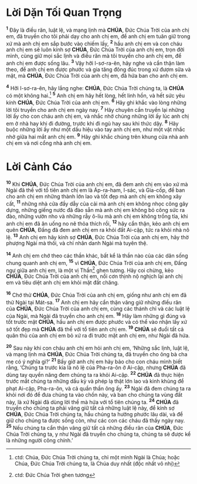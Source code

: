 # Lời Dặn Tối Quan Trọng

<sup><b>1</b></sup> Đây là điều răn, luật lệ, và mạng lịnh mà **CHÚA**, Đức Chúa Trời của anh chị em, đã truyền cho tôi phải dạy cho anh chị em, để anh chị em tuân giữ trong xứ mà anh chị em sắp bước vào chiếm lấy, <sup><b>2</b></sup> hầu anh chị em và con cháu anh chị em sẽ luôn kính sợ **CHÚA**, Đức Chúa Trời của anh chị em, trọn đời mình, cùng giữ mọi sắc lịnh và điều răn mà tôi truyền cho anh chị em, để anh chị em được sống lâu. <sup><b>3</b></sup> Vậy hỡi I-sơ-ra-ên, hãy nghe và cẩn thận làm theo, để anh chị em được phước và gia tăng đông đúc trong xứ đượm sữa và mật, mà **CHÚA**, Đức Chúa Trời của anh chị em, đã hứa ban cho anh chị em.

<sup><b>4</b></sup> Hỡi I-sơ-ra-ên, hãy lắng nghe: **CHÚA**, Đức Chúa Trời chúng ta, là **CHÚA** có một không hai.[^1-53522e31-bd81-4ebf-b6de-b3983f17cb68] <sup><b>5</b></sup> Anh chị em hãy hết lòng, hết linh hồn, và hết sức yêu kính **CHÚA**, Đức Chúa Trời của anh chị em. <sup><b>6</b></sup> Hãy ghi khắc vào lòng những lời tôi truyền cho anh chị em ngày nay. <sup><b>7</b></sup> Hãy chuyên cần truyền lại những lời ấy cho con cháu anh chị em, và nhắc nhở chúng những lời ấy lúc anh chị em ở nhà hay khi đi đường, trước khi đi ngủ hay sau khi thức dậy. <sup><b>8</b></sup> Hãy buộc những lời ấy như một dấu hiệu vào tay anh chị em, như một vật nhắc nhở giữa hai mắt anh chị em. <sup><b>9</b></sup> Hãy ghi khắc chúng trên khung cửa nhà anh chị em và nơi cổng nhà anh chị em.

# Lời Cảnh Cáo

<sup><b>10</b></sup> Khi **CHÚA**, Đức Chúa Trời của anh chị em, đã đem anh chị em vào xứ mà Ngài đã thề với tổ tiên anh chị em là Áp-ra-ham, I-sác, và Gia-cốp, để ban cho anh chị em những thành lớn lao và tốt đẹp mà anh chị em không xây cất, <sup><b>11</b></sup> những nhà cửa đầy dẫy của cải mà anh chị em không nhọc công gây dựng, những giếng nước đã đào sẵn mà anh chị em không bỏ công sức ra đào, những vườn nho và những rẫy ô-liu mà anh chị em không trồng tỉa, khi anh chị em đã ăn uống no nê thỏa thích rồi, <sup><b>12</b></sup> hãy cẩn thận, kẻo anh chị em quên **CHÚA**, Đấng đã đem anh chị em ra khỏi đất Ai-cập, tức ra khỏi nhà nô lệ. <sup><b>13</b></sup> Anh chị em hãy kính sợ **CHÚA**, Đức Chúa Trời của anh chị em, hãy thờ phượng Ngài mà thôi, và chỉ nhân danh Ngài mà tuyên thệ.

<sup><b>14</b></sup> Anh chị em chớ theo các thần khác, bất kể là thần nào của các dân sống chung quanh anh chị em, <sup><b>15</b></sup> vì **CHÚA**, Đức Chúa Trời của anh chị em, Đấng ngự giữa anh chị em, là một vị Thần[^2-53522e31-bd81-4ebf-b6de-b3983f17cb68] ghen tương. Hãy coi chừng, kẻo **CHÚA**, Đức Chúa Trời của anh chị em, nổi cơn thịnh nộ nghịch lại anh chị em và tiêu diệt anh chị em khỏi mặt đất chăng.

<sup><b>16</b></sup> Chớ thử **CHÚA**, Đức Chúa Trời của anh chị em, giống như anh chị em đã thử Ngài tại Mát-sa. <sup><b>17</b></sup> Anh chị em hãy cẩn thận vâng giữ những điều răn của **CHÚA**, Đức Chúa Trời của anh chị em, cùng các thánh chỉ và các luật lệ của Ngài, mà Ngài đã truyền cho anh chị em. <sup><b>18</b></sup> Hãy làm những gì đúng và tốt trước mặt **CHÚA**, hầu anh chị em được phước và có thể vào nhận lấy xứ sở tốt đẹp mà **CHÚA** đã thề với tổ tiên anh chị em. <sup><b>19</b></sup> **CHÚA** sẽ đuổi tất cả quân thù của anh chị em bỏ xứ ra đi trước mặt anh chị em, như Ngài đã hứa.

<sup><b>20</b></sup> Sau này khi con cháu anh chị em hỏi anh chị em, ‘Những sắc lịnh, luật lệ, và mạng lịnh mà **CHÚA**, Đức Chúa Trời chúng ta, đã truyền cho ông bà cha mẹ có ý nghĩa gì?’ <sup><b>21</b></sup> Bấy giờ anh chị em hãy bảo cho con cháu mình biết rằng, ‘Chúng ta trước kia là nô lệ của Pha-ra-ôn ở Ai-cập, nhưng **CHÚA** đã dùng tay quyền năng đem chúng ta ra khỏi Ai-cập. <sup><b>22</b></sup> **CHÚA** đã thực hiện trước mắt chúng ta những dấu kỳ và phép lạ thật lớn lao và kinh khủng để phạt Ai-cập, Pha-ra-ôn, và cả quần thần ông ấy. <sup><b>23</b></sup> Ngài đã đem chúng ta ra khỏi nơi đó để đưa chúng ta vào chốn này, và ban cho chúng ta vùng đất này, là xứ Ngài đã dùng lời thề mà hứa với tổ tiên chúng ta. <sup><b>24</b></sup> **CHÚA** đã truyền cho chúng ta phải vâng giữ tất cả những luật lệ này, để kính sợ **CHÚA**, Đức Chúa Trời chúng ta, hầu chúng ta hưởng phước lâu dài, và để giữ cho chúng ta được sống còn, như các con các cháu đã thấy ngày nay. <sup><b>25</b></sup> Nếu chúng ta cẩn thận vâng giữ tất cả những điều răn của **CHÚA**, Đức Chúa Trời chúng ta, y như Ngài đã truyền cho chúng ta, chúng ta sẽ được kể là những người công chính.’

[^1-53522e31-bd81-4ebf-b6de-b3983f17cb68]: ctd: Chúa, Đức Chúa Trời chúng ta, chỉ một mình Ngài là Chúa; hoặc Chúa, Đức Chúa Trời chúng ta, là Chúa duy nhất (độc nhất vô nhị)

[^2-53522e31-bd81-4ebf-b6de-b3983f17cb68]: ctd: Đức Chúa Trời ghen tương
